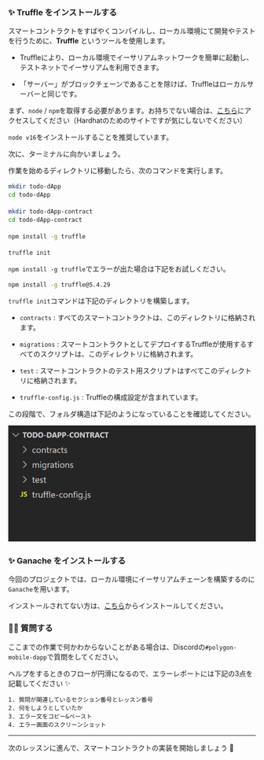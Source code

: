 ### ✨ Truffle をインストールする

スマートコントラクトをすばやくコンパイルし、ローカル環境にて開発やテストを行うために、**Truffle** というツールを使用します。

- Truffleにより、ローカル環境でイーサリアムネットワークを簡単に起動し、テストネットでイーサリアムを利用できます。

- 「サーバー」がブロックチェーンであることを除けば、Truffleはローカルサーバーと同じです。

まず、`node` / `npm`を取得する必要があります。お持ちでない場合は、[こちら](https://hardhat.org/tutorial/setting-up-the-environment.html)にアクセスしてください（Hardhatのためのサイトですが気にしないでください）

`node v16`をインストールすることを推奨しています。

次に、ターミナルに向かいましょう。

作業を始めるディレクトリに移動したら、次のコマンドを実行します。

```bash
mkdir todo-dApp
cd todo-dApp

mkdir todo-dApp-contract
cd todo-dApp-contract

npm install -g truffle

truffle init
```

`npm install -g truffle`でエラーが出た場合は下記をお試しください。

```bash
npm install -g truffle@5.4.29
```

`truffle init`コマンドは下記のディレクトリを構築します。

- `contracts` : すべてのスマートコントラクトは、このディレクトリに格納されます。

- `migrations` : スマートコントラクトとしてデプロイするTruffleが使用するすべてのスクリプトは、このディレクトリに格納されます。

- `test` : スマートコントラクトのテスト用スクリプトはすべてこのディレクトリに格納されます。

- `truffle-config.js` : Truffleの構成設定が含まれています。

この段階で、フォルダ構造は下記のようになっていることを確認してください。

![](/public/images/Polygon-Mobile-dApp/section-1/1_1_1.png)

### ✨ Ganache をインストールする

今回のプロジェクトでは、ローカル環境にイーサリアムチェーンを構築するのに`Ganache`を用います。

インストールされてない方は、[こちら](https://trufflesuite.com/ganache/)からインストールしてください。
### 🙋‍♂️ 質問する

ここまでの作業で何かわからないことがある場合は、Discordの`#polygon-mobile-dapp`で質問をしてください。

ヘルプをするときのフローが円滑になるので、エラーレポートには下記の3点を記載してください ✨

```
1. 質問が関連しているセクション番号とレッスン番号
2. 何をしようとしていたか
3. エラー文をコピー&ペースト
4. エラー画面のスクリーンショット
```

---

次のレッスンに進んで、スマートコントラクトの実装を開始しましょう 🎉
